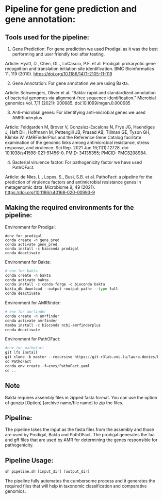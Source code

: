 # Pipeline for gene prediction and gene annotation: 

## Tools used for the pipeline: 

1. Gene Prediction: 
For gene prediction we used Prodigal as it was the best performing and user friendly tool after testing.

Article: Hyatt, D., Chen, GL., LoCascio, P.F. et al. Prodigal: prokaryotic gene recognition and translation initiation site identification. BMC Bioinformatics 11, 119 (2010). https://doi.org/10.1186/1471-2105-11-119

2. Gene Annotation: 
For gene annotation we are using Bakta. 

Article: Schwengers, Oliver et al. “Bakta: rapid and standardized annotation of bacterial genomes via alignment-free sequence identification.” Microbial genomics vol. 7,11 (2021): 000685. doi:10.1099/mgen.0.000685

3. Anti-microbial genes: For identifying anti-microbial genes we used AMRfinderplus

Article: Feldgarden M, Brover V, Gonzalez-Escalona N, Frye JG, Haendiges J, Haft DH, Hoffmann M, Pettengill JB, Prasad AB, Tillman GE, Tyson GH, Klimke W. AMRFinderPlus and the Reference Gene Catalog facilitate examination of the genomic links among antimicrobial resistance, stress response, and virulence. Sci Rep. 2021 Jun 16;11(1):12728. doi: 10.1038/s41598-021-91456-0. PMID: 34135355; PMCID: PMC8208984.

4. Bacterial virulence factor: For pathogenicity factor we have used PathOFact. 

Article: de Nies, L., Lopes, S., Busi, S.B. et al. PathoFact: a pipeline for the prediction of virulence factors and antimicrobial resistance genes in metagenomic data. Microbiome 9, 49 (2021). https://doi.org/10.1186/s40168-020-00993-9

 
## Making the required environments for the pipeline: 
Environment for Prodigal: 
```pythonng a
#env for prodigal
conda create -n gene_pred
conda activate gene_pred
conda install -c bioconda prodigal
conda deactivate
```
Environment for Bakta: 
```python
# env for bakta
conda create -n bakta
conda activate bakta
conda install -c conda-forge -c bioconda bakta
bakta_db download --output <output-path> --type full
conda deactivate 
```
Environment for AMRfinder:
```python
# env for amrfinder
conda create -n amrfinder
conda activate amrfinder
mamba install -c bioconda ncbi-amrfinderplus
conda deactivate
```
Environment for PathOFact: 
```python
#env for pathofact
git lfs install
git clone -b master --recursive https://git-r3lab.uni.lu/laura.denies/PathoFact.git
cd PathoFact
conda env create -f=envs/PathoFact.yaml
cd ..
```
## Note
Bakta requires assembly files in zipped fasta format. You can use the option of gunzip [Option] [archive name/file name] to zip the files.

## Pipeline:
The pipeline takes the input as the fasta files from the assembly and those are used by Prodigal, Bakta and PathOFact. The prodigal generates the faa and gff files that are used by AMR for determining the genes responsible for pathogenicity.

## Pipeline Usage: 

```python
sh pipeline.sh [input_dir] [output_dir]
```

The pipeline fully automates the cumbersome process and it generates the required files that will help in taxonomic classification and comparative genomics.  



